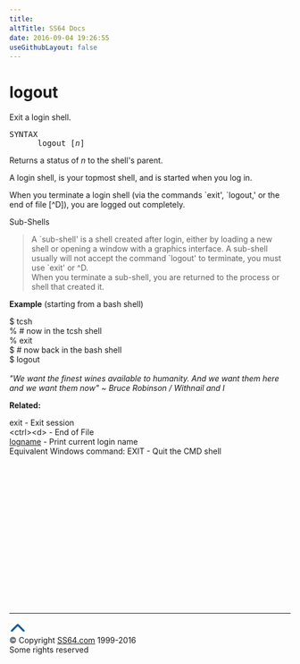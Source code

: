 ```yaml
---
title:
altTitle: SS64 Docs
date: 2016-09-04 19:26:55
useGithubLayout: false
---
```

<!-- #EndLibraryItem --><h1>logout</h1> 
<p>Exit a login shell.</p>
<pre>SYNTAX
      logout [<var>n</var>]</pre>
<p>Returns a status of <var>n</var> to the shell's parent. </p>
<p>A login shell,  is your topmost shell, and is started when
you log in. </p>
<p>When you terminate a login shell (via the commands `exit', `logout,' or the end of file [^D]), you are logged out completely. </p>
<p>Sub-Shells</p>
<blockquote>
<p>A
      `sub-shell' is a shell created after login, either by loading a new shell or opening a window with a graphics interface. A sub-shell usually will not
    accept the command `logout' to terminate, you must use `exit' or ^D.<br>
  When you terminate a sub-shell, you are returned to the process or shell
that created it. </p>
</blockquote>
<p><b>Example</b> (starting from a bash shell) </p>
<p><span class="code">$ tcsh<br>
  % # now in the tcsh shell <br>
  % exit<br>
  $ 
  # now back in the bash shell <br>
  $ logout
  </span><br>
  <br>
  <i class="quote">"We want the finest wines available to humanity. And we want them here 
      and we want them now" ~ Bruce 
  Robinson / Withnail and I </i> </p>
<p><b> Related:</b></p>
<p>exit - Exit session<br>
&lt;ctrl&gt;&lt;d&gt; - End of File <br>
  <a href="logname.html"> logname</a> - Print current login name<br>
Equivalent Windows command:
EXIT - Quit the CMD shell</p><!-- #BeginLibraryItem "/Library/foot_bash.lbi" --><p><script async="" src="//pagead2.googlesyndication.com/pagead/js/adsbygoogle.js"></script>
<!-- bash300 -->
<ins class="adsbygoogle" style="display:inline-block;width:300px;height:250px" data-ad-client="ca-pub-6140977852749469" data-ad-slot="4615356305"></ins>
<script>
(adsbygoogle = window.adsbygoogle || []).push({});
</script></p>
<hr>
<div id="bl" class="footer"><a href="#"><img src="../images/top.png" width="30" height="22" alt="Back to the Top"></a></div>
<div id="br" class="footer, tagline">© Copyright <a href="http://ss64.com/">SS64.com</a> 1999-2016<br>
Some rights reserved</div><!-- #EndLibraryItem -->

